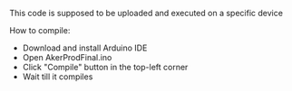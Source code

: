 This code is supposed to be uploaded and executed on a specific device

How to compile:
  - Download and install Arduino IDE
  - Open AkerProdFinal.ino
  - Click "Compile" button in the top-left corner
  - Wait till it compiles
